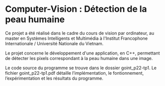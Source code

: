 # Computer-Vision : Détection de la peau humaine

Ce projet a été réalisé dans le cadre du cours de vision par ordinateur, au master en Systèmes Intelligents et Multimédia à l'Institut Francophone Internationale / Université Nationale du Vietnam.


Le projet concerne le développement d'une application, en C++, permettant de détecter les pixels correspondant à la peau humaine dans une image.

Le code source du programme se trouve dans le dossier goint_p22-tp1. Le fichier goint_p22-tp1.pdf détaille l’implémentation, le fontionnement, l’expérimentation et les résultats du programme.
